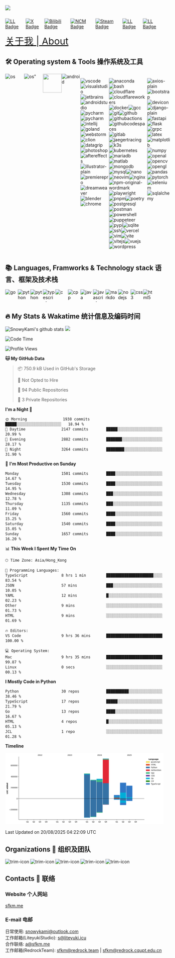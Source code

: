 <h1><img src="https://readme-typing-svg.herokuapp.com?font=&pause=1000&color=445d69&random=false&width=435&lines=Hi%2C+This+is+SnowyKami" height="75px"/></h1>


<div style="display:flex;">
<a href="https://sfkm.me/" target="_blank">
  <img src="https://img.shields.io/badge/sfkm.me-blue?style=for-the-badge&logoColor=white" alt="LL Badge"/>
</a>
<a href="https://x.com/snowykami1145" target="_blank">
  <img src="https://img.shields.io/badge/X-blue?style=for-the-badge&logo=x&logoColor=white" alt="X Badge"/>
</a>
<a href="https://space.bilibili.com/233938750" target="_blank">
  <img src="https://img.shields.io/badge/Bilibili-pink?style=for-the-badge&logo=bilibili&logoColor=black" alt="Bilibili Badge"/>
</a>
<a href="https://music.163.com/#/artist?id=46413018" target="_blank">
  <img src="https://img.shields.io/badge/NCM-red?style=for-the-badge&logo=neteasecloudmusic&logoColor=black" alt="NCM Badge"/>
</a>
<a href="https://steamcommunity.com/id/sfkm" target="_blank">
  <img src="https://img.shields.io/badge/Steam-black?style=for-the-badge&logo=steam&logoColor=white" alt="Steam Badge"/>
</a>
<a href="https://lab.liteyuki.icu/@snowykami" target="_blank">
  <img src="https://img.shields.io/badge/LiteyukiLab-blue?style=for-the-badge&logoColor=white" alt="LL Badge"/>
</a>
<a href="https://gitee.com/snowykami" target="_blank">
  <img src="https://img.shields.io/badge/Gitee-blue?style=for-the-badge&logo=gitee&logoColor=white" alt="LL Badge"/>
</a>
</div>

<a href="https://sfkm.me" target="_blank" style="font-size:30px;">关于我 | About</a>


## 🛠️ Operating system & Tools 操作系统及工具
<div style="display:flex">
  <img src="https://cdn.jsdelivr.net/gh/devicons/devicon/icons/apple/apple-original.svg"alt="os" height=60px width=60px>
  <img src="https://cdn.jsdelivr.net/gh/devicons/devicon/icons/linux/linux-original.svg" alt=os" height=60px width=60px>
  <img src="https://cdn.jsdelivr.net/gh/devicons/devicon/icons/windows11/windows11-original.svg" alt="" height=60px width=60px>
  <img src='https://cdn.jsdelivr.net/gh/devicons/devicon/icons/android/android-original.svg' alt='android' width='60px' height='60px' />

  <img src='https://cdn.jsdelivr.net/gh/devicons/devicon/icons/vscode/vscode-original.svg' alt='vscode' width='40px' height='40px' /><img src='https://cdn.jsdelivr.net/gh/devicons/devicon/icons/visualstudio/visualstudio-original.svg' alt='visualstudio' width='40px' height='40px' /><img src='https://cdn.jsdelivr.net/gh/devicons/devicon/icons/jetbrains/jetbrains-original.svg' alt='jetbrains' width='40px' height='40px' /><img src='https://cdn.jsdelivr.net/gh/devicons/devicon/icons/androidstudio/androidstudio-original.svg' alt='androidstudio' width='40px' height='40px' /><img src='https://cdn.jsdelivr.net/gh/devicons/devicon/icons/pycharm/pycharm-original.svg' alt='pycharm' width='40px' height='40px' /><img src='https://cdn.jsdelivr.net/gh/devicons/devicon/icons/xcode/xcode-original.svg' alt='pycharm' width='40px' height='40px' /><img src='https://cdn.jsdelivr.net/gh/devicons/devicon/icons/intellij/intellij-original.svg' alt='intellij' width='40px' height='40px' /><img src='https://cdn.jsdelivr.net/gh/devicons/devicon/icons/goland/goland-original.svg' alt='goland' width='40px' height='40px' /><img src='https://cdn.jsdelivr.net/gh/devicons/devicon/icons/webstorm/webstorm-original.svg' alt='webstorm' width='40px' height='40px' /><img src='https://cdn.jsdelivr.net/gh/devicons/devicon/icons/clion/clion-original.svg' alt='clion' width='40px' height='40px' /><img src='https://cdn.jsdelivr.net/gh/devicons/devicon/icons/datagrip/datagrip-original.svg' alt='datagrip' width='40px' height='40px' /><img src='https://cdn.jsdelivr.net/gh/devicons/devicon/icons/photoshop/photoshop-original.svg' alt='photoshop' width='40px' height='40px' /><img src='https://cdn.jsdelivr.net/gh/devicons/devicon/icons/aftereffects/aftereffects-original.svg' alt='aftereffects' width='40px' height='40px' /><img src='https://cdn.jsdelivr.net/gh/devicons/devicon/icons/illustrator/illustrator-plain.svg' alt='illustrator-plain' width='40px' height='40px' /><img src='https://cdn.jsdelivr.net/gh/devicons/devicon/icons/premierepro/premierepro-original.svg' alt='premierepro' width='40px' height='40px' /><img src='https://cdn.jsdelivr.net/gh/devicons/devicon/icons/dreamweaver/dreamweaver-original.svg' alt='dreamweaver' width='40px' height='40px' /><img src='https://cdn.jsdelivr.net/gh/devicons/devicon/icons/blender/blender-original.svg' alt='blender' width='40px' height='40px' /><img src='https://cdn.jsdelivr.net/gh/devicons/devicon/icons/chrome/chrome-original.svg' alt='chrome' width='40px' height='40px' />


<p><img src='https://cdn.jsdelivr.net/gh/devicons/devicon/icons/anaconda/anaconda-original.svg' alt='anaconda' width='40px' height='40px' /><img src='https://cdn.jsdelivr.net/gh/devicons/devicon/icons/bash/bash-original.svg' alt='bash' width='40px' height='40px' /><img src='https://cdn.jsdelivr.net/gh/devicons/devicon/icons/cloudflare/cloudflare-original.svg' alt='cloudflare' width='40px' height='40px' /><img src='https://cdn.jsdelivr.net/gh/devicons/devicon/icons/cloudflareworkers/cloudflareworkers-original.svg' alt='cloudflareworkers' width='40px' height='40px' /><img src='https://cdn.jsdelivr.net/gh/devicons/devicon/icons/docker/docker-original.svg' alt='docker' width='40px' height='40px' /><img src='https://cdn.jsdelivr.net/gh/devicons/devicon/icons/gcc/gcc-original.svg' alt='gcc' width='40px' height='40px' /><img src='https://cdn.jsdelivr.net/gh/devicons/devicon/icons/git/git-original.svg' alt='git' width='40px' height='40px' /><img src='https://cdn.jsdelivr.net/gh/devicons/devicon/icons/github/github-original.svg' alt='github' width='40px' height='40px' /><img src='https://cdn.jsdelivr.net/gh/devicons/devicon/icons/githubactions/githubactions-original.svg' alt='githubactions' width='40px' height='40px' /><img src='https://cdn.jsdelivr.net/gh/devicons/devicon/icons/githubcodespaces/githubcodespaces-original.svg' alt='githubcodespaces' width='40px' height='40px' /><img src='https://cdn.jsdelivr.net/gh/devicons/devicon/icons/gitlab/gitlab-original.svg' alt='gitlab' width='40px' height='40px' /><img src='https://cdn.jsdelivr.net/gh/devicons/devicon/icons/jaegertracing/jaegertracing-original.svg' alt='jaegertracing' width='40px' height='40px' /><img src='https://cdn.jsdelivr.net/gh/devicons/devicon/icons/k3s/k3s-original.svg' alt='k3s' width='40px' height='40px' /><img src='https://cdn.jsdelivr.net/gh/devicons/devicon/icons/kubernetes/kubernetes-original.svg' alt='kubernetes' width='40px' height='40px' /><img src='https://cdn.jsdelivr.net/gh/devicons/devicon/icons/mariadb/mariadb-original.svg' alt='mariadb' width='40px' height='40px' /><img src='https://cdn.jsdelivr.net/gh/devicons/devicon/icons/matlab/matlab-original.svg' alt='matlab' width='40px' height='40px' /><img src='https://cdn.jsdelivr.net/gh/devicons/devicon/icons/mongodb/mongodb-original.svg' alt='mongodb' width='40px' height='40px' /><img src='https://cdn.jsdelivr.net/gh/devicons/devicon/icons/mysql/mysql-original.svg' alt='mysql' width='40px' height='40px' /><img src='https://cdn.jsdelivr.net/gh/devicons/devicon/icons/nano/nano-original.svg' alt='nano' width='40px' height='40px' /><img src='https://cdn.jsdelivr.net/gh/devicons/devicon/icons/neovim/neovim-original.svg' alt='neovim' width='40px' height='40px' /><img src='https://cdn.jsdelivr.net/gh/devicons/devicon/icons/nginx/nginx-original.svg' alt='nginx' width='40px' height='40px' /><img src='https://cdn.jsdelivr.net/gh/devicons/devicon/icons/npm/npm-original-wordmark.svg' alt='npm-original-wordmark' width='40px' height='40px' /><img src='https://cdn.jsdelivr.net/gh/devicons/devicon/icons/playwright/playwright-original.svg' alt='playwright' width='40px' height='40px' /><img src='https://cdn.jsdelivr.net/gh/devicons/devicon/icons/pnpm/pnpm-original.svg' alt='pnpm' width='40px' height='40px' /><img src='https://cdn.jsdelivr.net/gh/devicons/devicon/icons/poetry/poetry-original.svg' alt='poetry' width='40px' height='40px' /><img src='https://cdn.jsdelivr.net/gh/devicons/devicon/icons/postgresql/postgresql-original.svg' alt='postgresql' width='40px' height='40px' /><img src='https://cdn.jsdelivr.net/gh/devicons/devicon/icons/postman/postman-original.svg' alt='postman' width='40px' height='40px' /><img src='https://cdn.jsdelivr.net/gh/devicons/devicon/icons/powershell/powershell-original.svg' alt='powershell' width='40px' height='40px' /><img src='https://cdn.jsdelivr.net/gh/devicons/devicon/icons/puppeteer/puppeteer-original.svg' alt='puppeteer' width='40px' height='40px' /><img src='https://cdn.jsdelivr.net/gh/devicons/devicon/icons/pypi/pypi-original.svg' alt='pypi' width='40px' height='40px' /><img src='https://cdn.jsdelivr.net/gh/devicons/devicon/icons/sqlite/sqlite-original.svg' alt='sqlite' width='40px' height='40px' /><img src='https://cdn.jsdelivr.net/gh/devicons/devicon/icons/ssh/ssh-original.svg' alt='ssh' width='40px' height='40px' /><img src='https://cdn.jsdelivr.net/gh/devicons/devicon/icons/vercel/vercel-original.svg' alt='vercel' width='40px' height='40px' /><img src='https://cdn.jsdelivr.net/gh/devicons/devicon/icons/vim/vim-original.svg' alt='vim' width='40px' height='40px' /><img src='https://cdn.jsdelivr.net/gh/devicons/devicon/icons/vite/vite-original.svg' alt='vite' width='40px' height='40px' /><img src='https://cdn.jsdelivr.net/gh/devicons/devicon/icons/vitejs/vitejs-original.svg' alt='vitejs' width='40px' height='40px' /><img src='https://cdn.jsdelivr.net/gh/devicons/devicon/icons/vuejs/vuejs-original.svg' alt='vuejs' width='40px' height='40px' /><img src='https://cdn.jsdelivr.net/gh/devicons/devicon/icons/wordpress/wordpress-original.svg' alt='wordpress' width='40px' height='40px' /></p>

<p><img src='https://cdn.jsdelivr.net/gh/devicons/devicon/icons/axios/axios-plain.svg' alt='axios-plain' width='40px' height='40px' /><img src='https://cdn.jsdelivr.net/gh/devicons/devicon/icons/bootstrap/bootstrap-original.svg' alt='bootstrap' width='40px' height='40px' /><img src='https://cdn.jsdelivr.net/gh/devicons/devicon/icons/devicon/devicon-original.svg' alt='devicon' width='40px' height='40px' /><img src='https://cdn.jsdelivr.net/gh/devicons/devicon/icons/django/django-plain.svg' alt='django-plain' width='40px' height='40px' /><img src='https://cdn.jsdelivr.net/gh/devicons/devicon/icons/fastapi/fastapi-original.svg' alt='fastapi' width='40px' height='40px' /><img src='https://cdn.jsdelivr.net/gh/devicons/devicon/icons/flask/flask-original.svg' alt='flask' width='40px' height='40px' /><img src='https://cdn.jsdelivr.net/gh/devicons/devicon/icons/grpc/grpc-original.svg' alt='grpc' width='40px' height='40px' /><img src='https://cdn.jsdelivr.net/gh/devicons/devicon/icons/latex/latex-original.svg' alt='latex' width='40px' height='40px' /><img src='https://cdn.jsdelivr.net/gh/devicons/devicon/icons/matplotlib/matplotlib-original.svg' alt='matplotlib' width='40px' height='40px' /><img src='https://cdn.jsdelivr.net/gh/devicons/devicon/icons/numpy/numpy-original.svg' alt='numpy' width='40px' height='40px' /><img src='https://cdn.jsdelivr.net/gh/devicons/devicon/icons/openal/openal-original.svg' alt='openal' width='40px' height='40px' /><img src='https://cdn.jsdelivr.net/gh/devicons/devicon/icons/opencv/opencv-original.svg' alt='opencv' width='40px' height='40px' /><img src='https://cdn.jsdelivr.net/gh/devicons/devicon/icons/opengl/opengl-original.svg' alt='opengl' width='40px' height='40px' /><img src='https://cdn.jsdelivr.net/gh/devicons/devicon/icons/pandas/pandas-original.svg' alt='pandas' width='40px' height='40px' /><img src='https://cdn.jsdelivr.net/gh/devicons/devicon/icons/pytorch/pytorch-original.svg' alt='pytorch' width='40px' height='40px' /><img src='https://cdn.jsdelivr.net/gh/devicons/devicon/icons/selenium/selenium-original.svg' alt='selenium' width='40px' height='40px' /><img src='https://cdn.jsdelivr.net/gh/devicons/devicon/icons/sqlalchemy/sqlalchemy-original.svg' alt='sqlalchemy' width='40px' height='40px' /></p>
</div>

## 📚 Languages, Framworks & Technology stack 语言、框架及技术栈
<div style="display:flex">
  <img src='https://cdn.jsdelivr.net/gh/devicons/devicon/icons/go/go-original.svg' alt='go' width='40px' height='40px' />
  <img src='https://cdn.jsdelivr.net/gh/devicons/devicon/icons/python/python-original.svg' alt='python' width='40px' height='40px' />
  <img src='https://cdn.jsdelivr.net/gh/devicons/devicon/icons/rust/rust-original.svg' alt='python' width='40px' height='40px' />
  <img src='https://cdn.jsdelivr.net/gh/devicons/devicon/icons/typescript/typescript-original.svg' alt='typescript' width='40px' height='40px' />
  <img src='https://cdn.jsdelivr.net/gh/devicons/devicon/icons/c/c-original.svg' alt='c' width='40px' height='40px' /><img src='https://cdn.jsdelivr.net/gh/devicons/devicon/icons/cplusplus/cplusplus-original.svg' alt='cpp' width='40px' height='40px' />
  <img src='https://cdn.jsdelivr.net/gh/devicons/devicon/icons/java/java-original.svg' alt='java' width='40px' height='40px' /><img src='https://cdn.jsdelivr.net/gh/devicons/devicon/icons/javascript/javascript-original.svg' alt='javascript' width='40px' height='40px' />
  <img src='https://cdn.jsdelivr.net/gh/devicons/devicon/icons/markdown/markdown-original.svg' alt='markdown' width='40px' height='40px' />
  <img src='https://cdn.jsdelivr.net/gh/devicons/devicon/icons/nodejs/nodejs-original.svg' alt='nodejs' width='40px' height='40px' />
  <img src='https://cdn.jsdelivr.net/gh/devicons/devicon/icons/css3/css3-original.svg' alt='css3' width='40px' height='40px' /><img src='https://cdn.jsdelivr.net/gh/devicons/devicon/icons/html5/html5-original.svg' alt='html5' width='40px' height='40px' />
</div>

## 🔥 My Stats & Wakatime  统计信息及编码时间
<img src="https://github-readme-stats.vercel.app/api?username=snowykami&theme=liteyuki_gradient&show_icons=true&include_all_commits=true" alt="SnowyKami's github stats" height="160px" />
<img width="600px" src="https://wakatime.com/share/@018f0609-0e10-4d88-b866-3f5236eec84e/aa011113-ddb1-4347-a798-0223ce26648a.svg" width='160px'>

<!--START_SECTION:waka-->
![Code Time](http://img.shields.io/badge/Code%20Time-1%2C212%20hrs%2049%20mins-blue)

![Profile Views](http://img.shields.io/badge/Profile%20Views-16-blue)

**🐱 My GitHub Data** 

> 📦 750.9 kB Used in GitHub's Storage 
 > 
> 🚫 Not Opted to Hire
 > 
> 📜 94 Public Repositories 
 > 
> 🔑 3 Private Repositories 
 > 
**I'm a Night 🦉** 

```text
🌞 Morning                1938 commits        █████░░░░░░░░░░░░░░░░░░░░   18.94 % 
🌆 Daytime                2147 commits        █████░░░░░░░░░░░░░░░░░░░░   20.99 % 
🌃 Evening                2882 commits        ███████░░░░░░░░░░░░░░░░░░   28.17 % 
🌙 Night                  3264 commits        ████████░░░░░░░░░░░░░░░░░   31.90 % 
```
📅 **I'm Most Productive on Sunday** 

```text
Monday                   1501 commits        ████░░░░░░░░░░░░░░░░░░░░░   14.67 % 
Tuesday                  1530 commits        ████░░░░░░░░░░░░░░░░░░░░░   14.95 % 
Wednesday                1308 commits        ███░░░░░░░░░░░░░░░░░░░░░░   12.78 % 
Thursday                 1135 commits        ███░░░░░░░░░░░░░░░░░░░░░░   11.09 % 
Friday                   1560 commits        ████░░░░░░░░░░░░░░░░░░░░░   15.25 % 
Saturday                 1540 commits        ████░░░░░░░░░░░░░░░░░░░░░   15.05 % 
Sunday                   1657 commits        ████░░░░░░░░░░░░░░░░░░░░░   16.20 % 
```


📊 **This Week I Spent My Time On** 

```text
🕑︎ Time Zone: Asia/Hong_Kong

💬 Programming Languages: 
TypeScript               8 hrs 1 min         █████████████████████░░░░   83.54 % 
JSON                     57 mins             ███░░░░░░░░░░░░░░░░░░░░░░   10.05 % 
YAML                     12 mins             █░░░░░░░░░░░░░░░░░░░░░░░░   02.23 % 
Other                    9 mins              ░░░░░░░░░░░░░░░░░░░░░░░░░   01.73 % 
HTML                     9 mins              ░░░░░░░░░░░░░░░░░░░░░░░░░   01.69 % 

🔥 Editors: 
VS Code                  9 hrs 36 mins       █████████████████████████   100.00 % 

💻 Operating System: 
Mac                      9 hrs 35 mins       █████████████████████████   99.87 % 
Linux                    0 secs              ░░░░░░░░░░░░░░░░░░░░░░░░░   00.13 % 
```

**I Mostly Code in Python** 

```text
Python                   30 repos            ██████████░░░░░░░░░░░░░░░   38.46 % 
TypeScript               17 repos            █████░░░░░░░░░░░░░░░░░░░░   21.79 % 
Go                       13 repos            ████░░░░░░░░░░░░░░░░░░░░░   16.67 % 
HTML                     4 repos             █░░░░░░░░░░░░░░░░░░░░░░░░   05.13 % 
JCL                      1 repo              ░░░░░░░░░░░░░░░░░░░░░░░░░   01.28 % 
```



**Timeline**

![Lines of Code chart](https://raw.githubusercontent.com/snowykami/snowykami/main/assets/bar_graph.png)


 Last Updated on 20/08/2025 04:22:09 UTC
<!--END_SECTION:waka-->

<div id="header">
    <h2>Organizations 🏢 组织及团队</h2>
</div>
<div class="org">
        <img src="https://avatars.githubusercontent.com/u/157652070?s=200&v=4" alt="trim-icon"  width="60px">
        <img src="https://avatars.githubusercontent.com/u/122889621?s=200&v=4" alt="trim-icon" width="60px">
        <img src="https://cdn.liteyuki.icu/static/sfs/logo_without_text.png" alt="trim-icon" width="60px">
        <img src="https://gitlab.redrock.team/uploads/-/system/appearance/header_logo/1/Redrock.png" alt="trim-icon" width="60px">
        <img src="https://cdn.liteyuki.icu/static/lmtr/logo_without_text.png" alt="trim-icon" width="60px">
</div>

<div id="header">
    <h2>Contacts 📨 联络</h2>
    <h3>Website 个人网站</h3>
    <a href="https://sfkm.me" target="_blank">sfkm.me</a><br>
    <h3>E-mail 电邮</h3>
    日常使用: <a href="mailto:snowykami@outlook.com" target="_blank">snowykami@outlook.com</a>
    <br>
    工作邮箱(LiteyukiStudio): <a href="mailto:s@liteyuki.icu" target="_blank">s@liteyuki.icu</a>
    <br>
    合作联络: <a href="mailto:a@sfkm.me" target="_blank">a@sfkm.me</a>
    <br>
    工作邮箱(RedrockTeam): <a href="mailto:sfkm@redrock.team" target="_blank">sfkm@redrock.team</a> | <a href="mailto:sfkm@redrock.cqupt.edu.cn" target="_blank">sfkm@redrock.cqupt.edu.cn</a>
  
</div>


